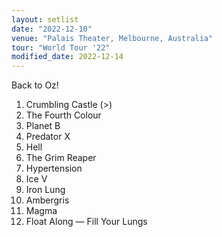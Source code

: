 ```yaml
---
layout: setlist
date: "2022-12-10"
venue: "Palais Theater, Melbourne, Australia"
tour: "World Tour '22"
modified_date: 2022-12-14
---
```


Back to Oz!
<!--snippet-->

1.  Crumbling Castle
    (>) <!-- todo use https://jekyllrb.com/docs/includes/#passing-parameters-to-includes for footnotes & segues -->
2.  The Fourth Colour
3.  Planet B
4.  Predator X
5.  Hell
6.  The Grim Reaper
7.  Hypertension
8.  Ice V
9.  Iron Lung
10. Ambergris
11. Magma
12. Float Along — Fill Your Lungs
